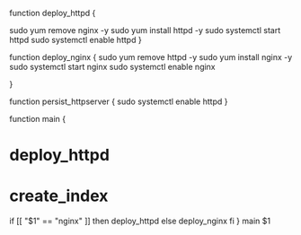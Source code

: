 

function deploy_httpd {

   sudo yum remove nginx -y
   sudo yum install httpd -y
   sudo systemctl start httpd
   sudo systemctl enable httpd
}

function deploy_nginx {
   sudo yum remove httpd -y
   sudo yum install nginx -y
   sudo systemctl start nginx
   sudo systemctl enable nginx

}


function persist_httpserver {
   sudo systemctl enable httpd
}


function main {
   # deploy_httpd
   # create_index
   if [[ "$1" == "nginx" ]]
   then
      deploy_httpd
   else
      deploy_nginx
   fi
}
main $1
